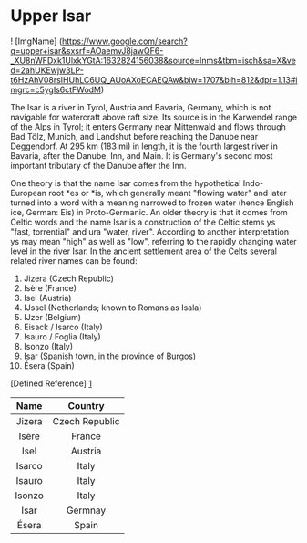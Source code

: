 # Upper Isar

! [ImgName] (https://www.google.com/search?q=upper+isar&sxsrf=AOaemvJ8jawQF6-_XU8nWFDxk1UlxkYGtA:1632824156038&source=lnms&tbm=isch&sa=X&ved=2ahUKEwjw3LP-t6HzAhV08rsIHUhLC6UQ_AUoAXoECAEQAw&biw=1707&bih=812&dpr=1.13#imgrc=c5ygIs6ctFWodM)

The Isar is a river in Tyrol, Austria and Bavaria, Germany, which is not navigable for watercraft above raft size. Its source is in the Karwendel range of the Alps in Tyrol; it enters Germany near Mittenwald and flows through Bad Tölz, Munich, and Landshut before reaching the Danube near Deggendorf. At 295 km (183 mi) in length, it is the fourth largest river in Bavaria, after the Danube, Inn, and Main. It is Germany's second most important tributary of the Danube after the Inn.

One theory is that the name Isar comes from the hypothetical Indo-European root *es or *is, which generally meant "flowing water" and later turned into a word with a meaning narrowed to frozen water (hence English ice, German: Eis) in Proto-Germanic. An older theory is that it comes from Celtic words and the name Isar is a construction of the Celtic stems ys "fast, torrential" and ura "water, river". According to another interpretation ys may mean "high" as well as "low", referring to the rapidly changing water level in the river Isar. In the ancient settlement area of the Celts several related river names can be found:

1. Jizera (Czech Republic)
1. Isère (France)
1. Isel (Austria)
1. IJssel (Netherlands; known to Romans as Isala)
1. IJzer (Belgium)
1. Eisack / Isarco (Italy)
1. Isauro / Foglia (Italy)
1. Isonzo (Italy)
1. Isar (Spanish town, in the province of Burgos)
1. Ésera (Spain)


[Defined Reference] [1]

[1]: https://en.wikipedia.org/wiki/Isar


| Name | Country |
| :-------: | :-------: |
| Jizera | Czech Republic |
| Isère | France |
| Isel | Austria |
| Isarco | Italy |
| Isauro | Italy |
| Isonzo | Italy |
| Isar | Germnay |
| Ésera | Spain |
